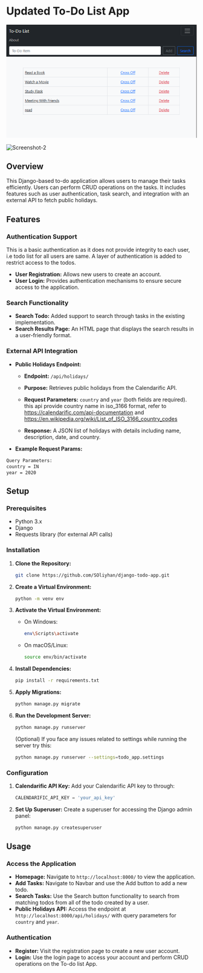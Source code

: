 # Updated To-Do List App

![Screenshot-1](https://github.com/SOliyhan/ToDo-List_v2/blob/todo-v2/static/images/screenshot-1.png)

![Screenshot-2](https://github.com/SOliyhan/ToDo-List_v2/tree/todo-v2/static/images/screenshot-2.png)

## Overview

This Django-based to-do application allows users to manage their tasks efficiently. Users can perform CRUD operations on the tasks. It includes features such as user authentication, task search, and integration with an external API to fetch public holidays.

## Features

### Authentication Support

This is a basic authentication as it does not provide integrity to each user, i.e todo list for all users are same. A layer of authentication is added to restrict access to the todos.

- **User Registration:** Allows new users to create an account.
- **User Login:** Provides authentication mechanisms to ensure secure access to the application.

### Search Functionality

- **Search Todo:** Added support to search through tasks in the existing implementation.
- **Search Results Page:** An HTML page that displays the search results in a user-friendly format.

### External API Integration

- **Public Holidays Endpoint:**

  - **Endpoint:** `/api/holidays/`
  - **Purpose:** Retrieves public holidays from the Calendarific API.
  - **Request Parameters:** `country` and `year` (both fields are required).
    this api provide country name in iso_3166 format, refer to https://calendarific.com/api-documentation and https://en.wikipedia.org/wiki/List_of_ISO_3166_country_codes

  - **Response:** A JSON list of holidays with details including name, description, date, and country.

- **Example Request Params:**

```
Query Parameters:
country = IN
year = 2020
```

## Setup

### Prerequisites

- Python 3.x
- Django
- Requests library (for external API calls)

### Installation

1. **Clone the Repository:**

   ```bash
   git clone https://github.com/SOliyhan/django-todo-app.git
   ```

2. **Create a Virtual Environment:**

   ```bash
   python -m venv env
   ```

3. **Activate the Virtual Environment:**

   - On Windows:
     ```bash
     env\Scripts\activate
     ```
   - On macOS/Linux:
     ```bash
     source env/bin/activate
     ```

4. **Install Dependencies:**

   ```bash
   pip install -r requirements.txt
   ```

5. **Apply Migrations:**

   ```bash
   python manage.py migrate
   ```

6. **Run the Development Server:**
   ```bash
   python manage.py runserver
   ```
   (Optional) If you face any issues related to settings while running the server try this:
   ```bash
   python manage.py runserver --settings=todo_app.settings
   ```

### Configuration

1. **Calendarific API Key:** Add your Calendarific API key to through:

   ```python
   CALENDARIFIC_API_KEY = 'your_api_key'
   ```

2. **Set Up Superuser:** Create a superuser for accessing the Django admin panel:
   ```bash
   python manage.py createsuperuser
   ```

## Usage

### Access the Application

- **Homepage:** Navigate to `http://localhost:8000/` to view the application.
- **Add Tasks:** Navigate to Navbar and use the Add button to add a new todo.
- **Search Tasks:** Use the Search button functionality to search from matching todos from all of the todo created by a user.
- **Public Holidays API:** Access the endpoint at `http://localhost:8000/api/holidays/` with query parameters for `country` and `year`.

### Authentication

- **Register:** Visit the registration page to create a new user account.
- **Login:** Use the login page to access your account and perform CRUD operations on the To-do list App.
